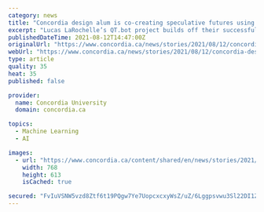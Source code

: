 ```yaml
---
category: news
title: "Concordia design alum is co-creating speculative futures using machine learning"
excerpt: "Lucas LaRochelle’s QT.bot project builds off their successful Queering the Map community-generated digital archive."
publishedDateTime: 2021-08-12T14:47:00Z
originalUrl: "https://www.concordia.ca/news/stories/2021/08/12/concordia-design-alum-is-co-creating-speculative-futures-using-machine-learning.html"
webUrl: "https://www.concordia.ca/news/stories/2021/08/12/concordia-design-alum-is-co-creating-speculative-futures-using-machine-learning.html"
type: article
quality: 35
heat: 35
published: false

provider:
  name: Concordia University
  domain: concordia.ca

topics:
  - Machine Learning
  - AI

images:
  - url: "https://www.concordia.ca/content/shared/en/news/stories/2021/08/12/concordia-design-alum-is-co-creating-speculative-futures-using-machine-learning.img.png/1628780645608.jpg"
    width: 768
    height: 613
    isCached: true

secured: "FvIuVSNW5vzd8Ztf6t19PQgw7Ye7UopcxcxyWsZ/uZ/6Lggpsvwu3Sl22DI1ZKPbeHJQKJ/vcgHV3FCw16OPSyW9G/HcldRygOPrIbVG7I8UqWKIzfSogNrRspvYn1ZxBwx4B4SkI2rebpX9eX3/LknNkdWJl3xO3qjx0RDRFkFjd6eZuhoD7YoGq4nM6dr+knUxkXhUjYOo8MvnGxwEMu881tCKrh6OR+zv2Gn0PGS2/sLGp4RESLavqAlR6gxJ2xNFpW9xGvNDrvAWeg3kt/yZ3U+1p+XoFz7rjyA2S8qN69rf2xDWPrOls4cZMWQaNjUHRJ4QQ05OvDqiSIJyj59dKeAUZMRob2ns+uFEH1A=;aZUPOQ/HUFeeIiTHEdPMUw=="
---
```


